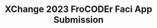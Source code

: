 ---
title: XChange 2023 FroCODEr Faci App Submission
redirect_to: https://docs.google.com/forms/d/e/1FAIpQLSetTiEf8w-N2JXeXPckXQpCasfzequnXWHRdQjRBK15zOjdIQ/viewform?usp=sf_link
redirect_from: 
  - /XChange2023FaciSubmissionFroCODEr

  - /xchange2023facisubmissionfrocoder

---